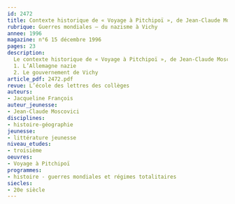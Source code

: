 ```yaml
---
id: 2472
title: Contexte historique de « Voyage à Pitchipoï », de Jean-Claude Moscovici 
rubrique: Guerres mondiales – du nazisme à Vichy
annee: 1996
magazine: n°6 15 décembre 1996
pages: 23
description: 
  Le contexte historique de « Voyage à Pitchipoï », de Jean-Claude Moscovici
  1. L’Allemagne nazie
  2. Le gouvernement de Vichy
article_pdf: 2472.pdf
revue: L’école des lettres des collèges
auteurs:
- Jacqueline François
auteur_jeunesse:
- Jean-Claude Moscovici
disciplines:
- histoire-géographie
jeunesse:
- littérature jeunesse
niveau_etudes:
- troisième
oeuvres:
- Voyage à Pitchipoï
programmes:
- histoire - guerres mondiales et régimes totalitaires
siecles:
- 20e siècle
---
```

